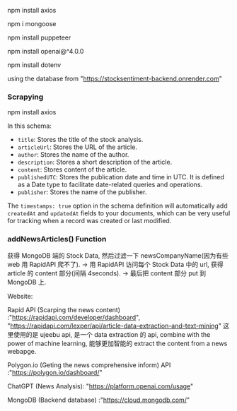 npm install axios

npm i mongoose

npm install puppeteer

npm install openai@^4.0.0

npm install dotenv

using the database from "https://stocksentiment-backend.onrender.com"

### Scrapying

npm install axios

In this schema:

- `title`: Stores the title of the stock analysis.
- `articleUrl`: Stores the URL of the article.
- `author`: Stores the name of the author.
- `description`: Stores a short description of the article.
- `content`: Stores content of the article.
- `publishedUTC`: Stores the publication date and time in UTC. It is defined as a Date type to facilitate date-related queries and operations.
- `publisher`: Stores the name of the publisher.

The `timestamps: true` option in the schema definition will automatically add `createdAt` and `updatedAt` fields to your documents, which can be very useful for tracking when a record was created or last modified.

### addNewsArticles() Function

获得 MongoDB 端的 Stock Data, 然后过滤一下 newsCompanyName(因为有些 web 用 RapidAPI 爬不了). -> 用 RapidAPI 访问每个 Stock Data 中的 url, 获得 article 的 content 部分(间隔 4seconds). -> 最后把 content 部分 put 到 MongoDB 上.

Website:

Rapid API (Scarping the news content) :"https://rapidapi.com/developer/dashboard", "https://rapidapi.com/lexper/api/article-data-extraction-and-text-mining" 这里使用的是 ujeebu api, 是一个 data extraction 的 api, combine with the power of machine learning, 能够更加智能的 extract the content from a news webapge.

Polygon.io (Geting the news comprehensive inform) API :"https://polygon.io/dashboard/"

ChatGPT (News Analysis): "https://platform.openai.com/usage"

MongoDB (Backend database) :"https://cloud.mongodb.com/"
